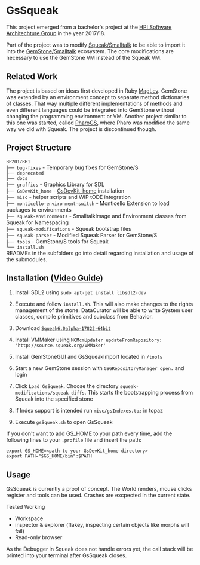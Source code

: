 # GsSqueak

This project emerged from a bachelor's project at the [HPI Software Architechture Group](https://github.com/hpi-swa-lab) in the year 2017/18.

Part of the project was to modify [Squeak/Smalltalk](https://squeak.org/) to be able to import it into the [GemStone/Smalltalk](https://gemtalksystems.com/products/gs64/) ecosystem. The core modifications are necessary to use the GemStone VM instead of the Squeak VM.

## Related Work

The project is based on ideas first developed in Ruby [MagLev](https://github.com/MagLev/maglev). GemStone was extended by an environment concept to separate method dictionaries of classes. That way multiple different implementations of methods and even different languages could be integrated into GemStone without changing the programming environment or VM.
Another project similar to this one was started, called [PharoGS](https://github.com/dalehenrich/PharoGs), where Pharo was modified the same way we did with Squeak. The project is discontinued though.

## Project Structure
`BP2017RH1`  
`├── bug-fixes` - Temporary bug fixes for GemStone/S  
`├── deprecated`  
`├── docs`  
`├── graffics` - Graphics Library for SDL  
`├── GsDevKit_home` - [GsDevKit_home](https://github.com/GsDevKit/GsDevKit_home) installation  
`├── misc` - helper scripts and WIP tODE integration  
`├── monticello-environment-switch` - Monticello Extension to load packages to environments  
`├── squeak-environments` - SmalltalkImage and Environment classes from Squeak for Namespacing  
`├── squeak-modifications` - Squeak bootstrap files  
`├── squeak-parser` - Modified Squeak Parser for GemStone/S  
`├── tools` - GemStone/S tools for Squeak  
`└── install.sh`  
READMEs in the subfolders go into detail regarding installation and usage of the submodules.

## Installation ([Video Guide](https://youtu.be/TLOmrb4Ty14))

1. Install SDL2 using `sudo apt-get install libsdl2-dev`

2. Execute and follow `install.sh`. This will also make changes to the rights management of the stone. DataCurator will be able to write System user classes, compile primitives and subclass from Behavior.

3. Download [`Squeak6.0alpha-17822-64bit`](https://github.com/GsSqueak/GsSqueak/releases/download/demo-release/Squeak6.0alpha-17822-64bit-All-in-One.zip)

4. Install VMMaker using `MCMcmUpdater updateFromRepository: 'http://source.squeak.org/VMMaker'`

5. Install GemStoneGUI and GsSqueakImport located in `/tools`

6. Start a new GemStone session with `GSGRepositoryManager open.` and login

7. Click `Load GsSqueak`. Choose the directory `squeak-modifications/squeak-diffs`. This starts the bootstrapping process from Squeak into the specified stone

8. If Index support is intended run `misc/gsIndexes.tpz` in topaz

9. Execute `gsSqueak.sh` to open GsSqueak

If you don't want to add GS_HOME to your path every time, add the following lines to your `.profile` file and insert the path:

```
export GS_HOME=<path to your GsDevKit_home directory>
export PATH="$GS_HOME/bin":$PATH
```

## Usage

GsSqueak is currently a proof of concept. The World renders, mouse clicks register and tools can be used. Crashes are excpected in the current state.

Tested Working
  - Workspace
  - inspector & explorer (flakey, inspecting certain objects like morphs will fail)
  - Read-only browser
  
As the Debugger in Squeak does not handle errors yet, the call stack will be printed into your terminal after GsSqueak closes.
